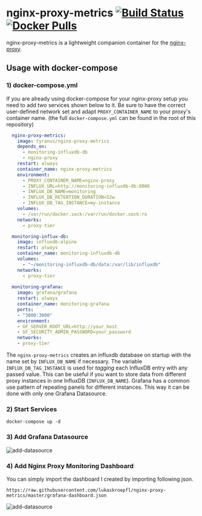 # nginx-proxy-metrics [![Build Status](https://travis-ci.org/lukaskroepfl/nginx-proxy-metrics.svg?branch=master)](https://travis-ci.org/lukaskroepfl/nginx-proxy-metrics) [![Docker Pulls](https://img.shields.io/docker/pulls/lukaskroepfl/nginx-proxy-metrics.svg)]()

nginx-proxy-metrics is a lightweight companion container for the [nginx-proxy](https://github.com/jwilder/nginx-proxy).

## Usage with docker-compose

### 1) docker-compose.yml

If you are already using docker-compose for your nginx-proxy setup you need to add two services shown below to it.
Be sure to have the correct user-defined network set and adapt `PROXY_CONTAINER_NAME` to your proxy's container
name. (the full `docker-compose.yml` can be found in the root of this repository)

```yml
  nginx-proxy-metrics:
    image: tyranus/nginx-proxy-metrics
    depends_on:
      - monitoring-influxdb-db
      - nginx-proxy
    restart: always
    container_name: nginx-proxy-metrics
    environment:
      - PROXY_CONTAINER_NAME=nginx-proxy
      - INFLUX_URL=http://monitoring-influxdb-db:8086
      - INFLUX_DB_NAME=monitoring
      - INFLUX_DB_RETENTION_DURATION=52w
      - INFLUX_DB_TAG_INSTANCE=my-instance
    volumes:
      - /var/run/docker.sock:/var/run/docker.sock:ro
    networks:
      - proxy-tier

  monitoring-influx-db:
    image: influxdb:alpine
    restart: always
    container_name: monitoring-influxdb-db
    volumes:
      - "~/monitoring-influxdb-db/data:/var/lib/influxdb"
    networks:
      - proxy-tier
      
  monitoring-grafana:
    image: grafana/grafana
    restart: always
    container_name: monitoring-grafana
    ports:
    - "3000:3000"
    environment:
    - GF_SERVER_ROOT_URL=http://your_host
    - GF_SECURITY_ADMIN_PASSWORD=your_password
    networks:
    - proxy-tier
```

The `nginx-proxy-metrics` creates an influxdb database on startup with the name set by `INFLUX_DB_NAME` if necessary.
The variable `INFLUX_DB_TAG_INSTANCE` is used for *tagging* each InfluxDB entry with any passed value. This can be useful if you want to store data from different proxy instances in one InfluxDB (`INFLUX_DB_NAME`). Grafana has a common use pattern of repeating panels for different instances. This way it can be done with only one Grafana Datasource.

### 2) Start Services

```
docker-compose up -d
```

### 3) Add Grafana Datasource

![add-datasource](https://raw.githubusercontent.com/lukaskroepfl/nginx-proxy-metrics/master/add-influx-datasource.png)

### 4) Add Nginx Proxy Monitoring Dashboard

You can simply import the dashboard I created by importing following json.

`https://raw.githubusercontent.com/lukaskroepfl/nginx-proxy-metrics/master/grafana-dashboard.json`

![add-datasource](https://raw.githubusercontent.com/lukaskroepfl/nginx-proxy-metrics/master/dashboard.png)
